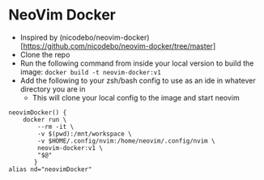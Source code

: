 # NeoVim Docker

- Inspired by (nicodebo/neovim-docker)[https://github.com/nicodebo/neovim-docker/tree/master]
- Clone the repo
- Run the following command from inside your local version to build the image:
`docker build -t neovim-docker:v1`
- Add the following to your zsh/bash config to use as an ide in whatever directory you are in
    + This will clone your local config to the image and start neovim
```
neovimDocker() {
    docker run \
        --rm -it \
        -v $(pwd):/mnt/workspace \
        -v $HOME/.config/nvim:/home/neovim/.config/nvim \
        neovim-docker:v1 \
        "$@"
       }
alias nd="neovimDocker"
```
